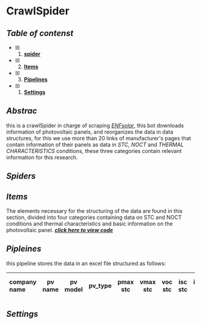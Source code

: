 # CrawlSpider

## ***Table of contenst***
- [X] 1. [**spider**](https://github.com/manuelmj/Solar_IAMA/tree/main/ENF_scraper/ENF_scraper/spiders)
- [X] 2. [**Items**](https://github.com/manuelmj/Solar_IAMA/blob/main/ENF_scraper/ENF_scraper/items.py)
- [X] 3. [**Pipelines**](https://github.com/manuelmj/Solar_IAMA/blob/main/ENF_scraper/ENF_scraper/pipelines.py)
- [X] 1. [**Settings**](https://github.com/manuelmj/Solar_IAMA/blob/main/ENF_scraper/ENF_scraper/settings.py)

## ***Abstrac***
this is a crawlSpider in charge of scraping [_ENFsolar_](https://es.enfsolar.com), this bot downloads information of photovoltaic panels, and reorganizes the data in data structures, for this we use more than 20 links of manufacturer's pages that contain information of their panels as data in _STC_, _NOCT_ and _THERMAL CHARACTERISTICS_ conditions, these three categories contain relevant information for this research.

## ***Spiders***


## ***Items***
The elements necessary for the structuring of the data are found in this section, divided into four categories containing data on STC and NOCT conditions and  thermal characteristics and basic information on the photovoltaic panel. [***click here to view code***](https://github.com/manuelmj/Solar_IAMA/blob/main/ENF_scraper/ENF_scraper/items.py)

## ***Pipleines***
this pipeline stores the data in an excel file structured as follows: 

|company name |pv name|pv model|pv_type|pmax stc|vmax stc|voc stc|isc stc|imax stc|efficiency stc|tolerance|pmax noct|vmax noct|voc noct|isc noct|imax noct|temp noct|temp range|temp pmax coef|temp voc coef|temp isc coef|
| :---|:---:|:---:| :---:|:---:|:---:|:---:|:---:|:---:|:---:|:---:|:---:|:---:|:---:|:---:|:---:|:---:|:---:|:---:|:---:|---:|
## ***Settings***
